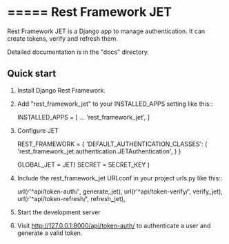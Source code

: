 =====
Rest Framework JET
=====

Rest Framework JET is a Django app to manage authentication. It can create tokens, verify and refresh them.

Detailed documentation is in the "docs" directory.

Quick start
-----------

1. Install Django Rest Framework.

2. Add "rest_framework_jet" to your INSTALLED_APPS setting like this::

    INSTALLED_APPS = [
        ...
        'rest_framework_jet',
    ]

3. Configure JET

    REST_FRAMEWORK = {
        'DEFAULT_AUTHENTICATION_CLASSES': (
            'rest_framework_jet.authentication.JETAuthentication',
        )
    }

    GLOBAL_JET = JET(
        SECRET = SECRET_KEY
    )

4. Include the rest_framework_jet URLconf in your project urls.py like this::

    url(r'^api/token-auth/', generate_jet),
    url(r'^api/token-verify/', verify_jet),
    url(r'^api/token-refresh/', refresh_jet),

5. Start the development server

6. Visit http://127.0.0.1:8000/api/token-auth/
   to authenticate a user and generate a valid token.
